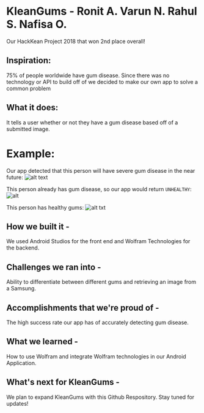 # KleanGums - Ronit A. Varun N. Rahul S. Nafisa O.
Our HackKean Project 2018 that won 2nd place overall!

## Inspiration: 
75% of people worldwide have gum disease. Since there was no technology or API to build off of we decided to make our own app to solve a common problem

## What it does: 
It tells a user whether or not they have a gum disease based off of a submitted image.

# Example:
Our app detected that this person will have severe gum disease in the near future:
![alt text][logo]

[logo]: https://cdn.discordapp.com/attachments/374678012651896845/432852976114204682/Gum_Disease.jpg "Early Gum Disease"

This person already has gum disease, so our app would return `UNHEALTHY`:
![alt][logo1]

[logo1]: https://cdn.discordapp.com/attachments/374678012651896845/432852975686516736/BAD-1.jpg "Really Bad Gums"

This person has healthy gums: 
![alt txt][logo2]

[logo2]: https://cdn.discordapp.com/attachments/374678012651896845/432852976114204686/GOOD.jpg "Healthy Gums"


## How we built it - 
We used Android Studios for the front end and Wolfram Technologies for the backend.

## Challenges we ran into - 
Ability to differentiate between different gums and retrieving an image from a Samsung.

## Accomplishments that we're proud of - 
The high success rate our app has of accurately detecting gum disease.

## What we learned - 
How to use Wolfram and integrate Wolfram technologies in our Android Application.

## What's next for KleanGums - 
We plan to expand KleanGums with this Github Respository. Stay tuned for updates!
